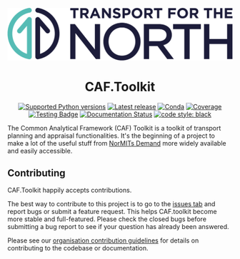 
![Transport for the North Logo](https://github.com/Transport-for-the-North/caf.toolkit/blob/main/docs/TFN_Landscape_Colour_CMYK.png)

<h1 align="center">CAF.Toolkit</h1>

<p align="center">
<a href="https://pypi.org/project/caf.toolkit/"><img alt="Supported Python versions" src="https://img.shields.io/pypi/pyversions/caf.toolkit.svg?style=flat-square"></a>
<a href="https://pypi.org/project/caf.toolkit/"><img alt="Latest release" src="https://img.shields.io/github/release/transport-for-the-north/caf.toolkit.svg?style=flat-square&maxAge=86400"></a>
<a href="https://anaconda.org/conda-forge/caf.toolkit"><img alt="Conda" src="https://img.shields.io/conda/v/conda-forge/caf.toolkit?style=flat-square&logo=condaforge"></a>
<a href="https://app.codecov.io/gh/Transport-for-the-North/caf.toolkit"><img alt="Coverage" src="https://img.shields.io/codecov/c/github/transport-for-the-north/caf.toolkit.svg?branch=master&style=flat-square&logo=CodeCov"></a>
<a href="https://github.com/Transport-for-the-North/caf.toolkit/actions?query=event%3Apush"><img alt="Testing Badge" src="https://img.shields.io/github/actions/workflow/status/transport-for-the-north/caf.toolkit/tests.yml?style=flat-square&logo=GitHub&label=Tests"></a>
<a href='https://caftoolkit.readthedocs.io/en/stable/?badge=stable'><img alt='Documentation Status' src="https://img.shields.io/readthedocs/caftoolkit?style=flat-square&logo=readthedocs"></a>
<a href="https://github.com/psf/black"><img alt="code style: black" src="https://img.shields.io/badge/code%20format-black-000000.svg?style=flat-square"></a>
</p>



The Common Analytical Framework (CAF) Toolkit is a toolkit of transport
planning and appraisal functionalities. It's the beginning of a project to make
a lot of the useful stuff from
[NorMITs Demand](https://github.com/Transport-for-the-North/NorMITs-Demand)
more widely available and easily accessible.


## Contributing
CAF.Toolkit happily accepts contributions.

The best way to contribute to this project is to go to the [issues tab](https://github.com/Transport-for-the-North/caf.toolkit/issues)
and report bugs or submit a feature request. This helps CAF.toolkit become more
stable and full-featured. Please check the closed bugs before submitting a bug report to see if your
question has already been answered.

Please see our [organisation contribution guidelines](https://github.com/Transport-for-the-North/.github/blob/main/CONTRIBUTING.rst)
for details on contributing to the codebase or documentation.
